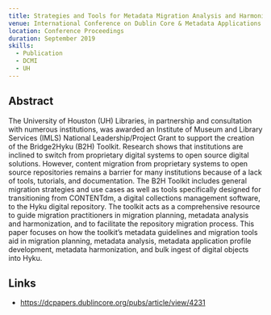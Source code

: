 ```yaml
---
title: Strategies and Tools for Metadata Migration Analysis and Harmonization
venue: International Conference on Dublin Core & Metadata Applications Proceedings 2019
location: Conference Proceedings
duration: September 2019
skills:
  - Publication
  - DCMI
  - UH
---
```


Abstract
-------

The University of Houston (UH) Libraries, in partnership and consultation with numerous institutions, was awarded an Institute of Museum and Library Services (IMLS) National Leadership/Project Grant to support the creation of the Bridge2Hyku (B2H) Toolkit. Research shows that institutions are inclined to switch from proprietary digital systems to open source digital solutions. However, content migration from proprietary systems to open source repositories remains a barrier for many institutions because of a lack of tools, tutorials, and documentation. The B2H Toolkit includes general migration strategies and use cases as well as tools specifically designed for transitioning from CONTENTdm, a digital collections management software, to the Hyku digital repository. The toolkit acts as a comprehensive resource to guide migration practitioners in migration planning, metadata analysis and harmonization, and to facilitate the repository migration process. This paper focuses on how the toolkit’s metadata guidelines and migration tools aid in migration planning, metadata analysis, metadata application profile development, metadata harmonization, and bulk ingest of digital objects into Hyku.


Links
----------

* <https://dcpapers.dublincore.org/pubs/article/view/4231>
